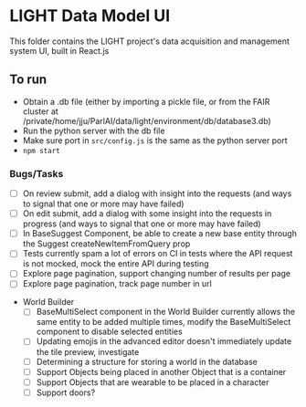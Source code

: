 # LIGHT Data Model UI

This folder contains the LIGHT project's data acquisition and management system UI, built in React.js

## To run

- Obtain a .db file (either by importing a pickle file, or from the FAIR cluster at /private/home/jju/ParlAI/data/light/environment/db/database3.db)
- Run the python server with the db file
- Make sure port in `src/config.js` is the same as the python server port
- `npm start`

### Bugs/Tasks

- [ ] On review submit, add a dialog with insight into the requests (and ways to signal that one or more may have failed)
- [ ] On edit submit, add a dialog with some insight into the requests in progress (and ways to signal that one or more may have failed)
- [ ] In BaseSuggest Component, be able to create a new base entity through the Suggest createNewItemFromQuery prop
- [ ] Tests currently spam a lot of errors on CI in tests where the API request is not mocked, mock the entire API during testing
- [ ] Explore page pagination, support changing number of results per page
- [ ] Explore page pagination, track page number in url
- World Builder
  - [ ] BaseMultiSelect component in the World Builder currently allows the same entity to be added multiple times, modify the BaseMultiSelect component to disable selected entities
  - [ ] Updating emojis in the advanced editor doesn't immediately update the tile preview, investigate
  - [ ] Determining a structure for storing a world in the database
  - [ ] Support Objects being placed in another Object that is a container
  - [ ] Support Objects that are wearable to be placed in a character
  - [ ] Support doors?
